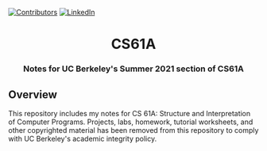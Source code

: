 <!-- Project Reference Links -->
[![Contributors][contributors-shield]][contributors-url]
[![LinkedIn][linkedin-shield]][linkedin-url]

<!--Project Header -->
<h1 align="center">CS61A</h1>
<h3 align="center">Notes for UC Berkeley's Summer 2021 section of CS61A</h3>
  
<!-- Overview -->
## Overview
This repository includes my notes for CS 61A: Structure and Interpretation of Computer Programs. 
Projects, labs, homework, tutorial worksheets, and other copyrighted material has been removed from this 
repository to comply with UC Berkeley's academic integrity policy.

[linkedin-shield]: https://img.shields.io/badge/-LinkedIn-black.svg?style=for-the-badge&logo=linkedin&colorB=555
[linkedin-url]: https://linkedin.com/in/williametholke
[contributors-shield]: https://img.shields.io/github/contributors/willtholke/CS61A.svg?style=for-the-badge
[contributors-url]: https://github.com/willtholke/NY-rent-data/contributors
